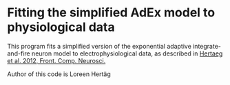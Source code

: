# Fitting the simplified AdEx model to physiological data

This program fits a simplified version of the exponential adaptive
integrate-and-fire neuron model to electrophysiological data, as
described in [Hertaeg et al. 2012, Front. Comp. Neurosci.](https://www.frontiersin.org/articles/10.3389/fncom.2012.00062/full)

Author of this code is Loreen Hertäg
